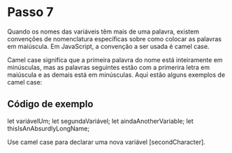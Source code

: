 # Passo 7

Quando os nomes das variáveis ​​têm mais de uma palavra, existem convenções de nomenclatura específicas sobre como colocar as palavras em maiúscula. Em JavaScript, a convenção a ser usada é camel case.

Camel case significa que a primeira palavra do nome está inteiramente em minúsculas, mas as palavras seguintes estão com a primerira letra em maiúscula e as demais está em minúsculas. Aqui estão alguns exemplos de camel case:

## Código de exemplo

let variávelUm;
let segundaVariável;
let aindaAnotherVariable;
let thisIsAnAbsurdlyLongName;

Use camel case para declarar uma nova variável [secondCharacter].